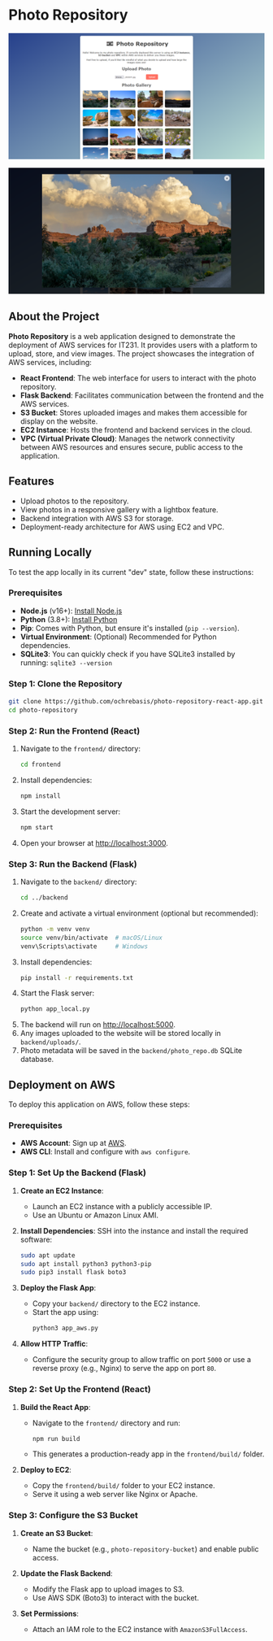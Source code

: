 # Photo Repository

![Photo Repository Screenshot](/imgs/photo-repo-demo.png)

![Photo Repository On-Click Screenshot](/imgs/photo-on-click-demo.png)

## About the Project

**Photo Repository** is a web application designed to demonstrate the deployment of AWS services for IT231. It provides users with a platform to upload, store, and view images. The project showcases the integration of AWS services, including:

- **React Frontend**: The web interface for users to interact with the photo repository.
- **Flask Backend**: Facilitates communication between the frontend and the AWS services.
- **S3 Bucket**: Stores uploaded images and makes them accessible for display on the website.
- **EC2 Instance**: Hosts the frontend and backend services in the cloud.
- **VPC (Virtual Private Cloud)**: Manages the network connectivity between AWS resources and ensures secure, public access to the application.

## Features

- Upload photos to the repository.
- View photos in a responsive gallery with a lightbox feature.
- Backend integration with AWS S3 for storage.
- Deployment-ready architecture for AWS using EC2 and VPC.

## Running Locally

To test the app locally in its current "dev" state, follow these instructions:

### Prerequisites

- **Node.js** (v16+): [Install Node.js](https://nodejs.org/)
- **Python** (3.8+): [Install Python](https://www.python.org/)
- **Pip**: Comes with Python, but ensure it's installed (`pip --version`).
- **Virtual Environment**: (Optional) Recommended for Python dependencies.
- **SQLite3**: You can quickly check if you have SQLite3 installed by running: `sqlite3 --version`

### Step 1: Clone the Repository

```bash
git clone https://github.com/ochrebasis/photo-repository-react-app.git
cd photo-repository
```

### Step 2: Run the Frontend (React)

1. Navigate to the `frontend/` directory:
   ```bash
   cd frontend
   ```
2. Install dependencies:
   ```bash
   npm install
   ```
3. Start the development server:
   ```bash
   npm start
   ```
4. Open your browser at <http://localhost:3000>.

### Step 3: Run the Backend (Flask)

1. Navigate to the `backend/` directory:
   ```bash
   cd ../backend
   ```
2. Create and activate a virtual environment (optional but recommended):
   ```bash
   python -m venv venv
   source venv/bin/activate  # macOS/Linux
   venv\Scripts\activate     # Windows
   ```
3. Install dependencies:
   ```bash
   pip install -r requirements.txt
   ```
4. Start the Flask server:
   ```bash
   python app_local.py
   ```
5. The backend will run on <http://localhost:5000>.
6. Any images uploaded to the website will be stored locally in `backend/uploads/`.
7. Photo metadata will be saved in the `backend/photo_repo.db` SQLite database.

## Deployment on AWS

To deploy this application on AWS, follow these steps:

### Prerequisites

- **AWS Account**: Sign up at [AWS](https://aws.amazon.com/).
- **AWS CLI**: Install and configure with `aws configure`.

### Step 1: Set Up the Backend (Flask)

1. **Create an EC2 Instance**:
   - Launch an EC2 instance with a publicly accessible IP.
   - Use an Ubuntu or Amazon Linux AMI.

2. **Install Dependencies**:
   SSH into the instance and install the required software:
   ```bash
   sudo apt update
   sudo apt install python3 python3-pip
   sudo pip3 install flask boto3
   ```

3. **Deploy the Flask App**:
   - Copy your `backend/` directory to the EC2 instance.
   - Start the app using:
     ```bash
     python3 app_aws.py
     ```

4. **Allow HTTP Traffic**:
   - Configure the security group to allow traffic on port `5000` or use a reverse proxy (e.g., Nginx) to serve the app on port `80`.

### Step 2: Set Up the Frontend (React)

1. **Build the React App**:
   - Navigate to the `frontend/` directory and run:
     ```bash
     npm run build
     ```
   - This generates a production-ready app in the `frontend/build/` folder.

2. **Deploy to EC2**:
   - Copy the `frontend/build/` folder to your EC2 instance.
   - Serve it using a web server like Nginx or Apache.

### Step 3: Configure the S3 Bucket

1. **Create an S3 Bucket**:
   - Name the bucket (e.g., `photo-repository-bucket`) and enable public access.

2. **Update the Flask Backend**:
   - Modify the Flask app to upload images to S3.
   - Use AWS SDK (Boto3) to interact with the bucket.

3. **Set Permissions**:
   - Attach an IAM role to the EC2 instance with `AmazonS3FullAccess`.